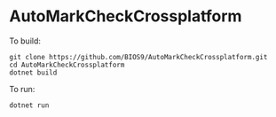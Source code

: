 # AutoMarkCheckCrossplatform

To build:
```
git clone https://github.com/BIOS9/AutoMarkCheckCrossplatform.git
cd AutoMarkCheckCrossplatform
dotnet build
```

To run:
```
dotnet run
```
